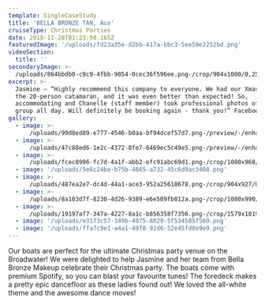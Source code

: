 ```yaml
---
template: SingleCaseStudy
title: 'BELLA BRONZE TAN, Aus'
cruiseType: Christmas Parties
date: 2018-11-28T01:23:50.165Z
featuredImage: '/uploads/fd23a35e-d2bb-417a-bbc3-5ee59e2252bd.png'
videoSection:
  title: ''
secondaryImage: >-
  /uploads/864bbdb0-c9c9-4fbb-9854-0cec36f596ee.png-/crop/904x1000/0,250/-/preview/
excerpt: >-
  Jasmine – “Highly recommend this company to everyone. We had our Xmas party on
  the 20-person catamaran, and it was even better than expected! So,
  accommodating and Chanelle (staff member) took professional photos of the
  group all day. Will definitely be booking again - thank you!” Facebook review
gallery:
  - image: >-
      /uploads/99d8ed89-e777-4546-b0aa-bf94dcef57d7.png-/preview/-/enhance/50/
  - image: >-
      /uploads/47c88ed6-1e2c-4372-8fe7-6469ec5c49e5.png-/preview/-/enhance/50/
  - image: >-
      /uploads/fcec8996-fc7d-4a1f-abb2-efc91abc69d1.png-/crop/1080x968/0,253/-/preview/-/enhance/21/
  - image: '/uploads/5e6c24be-b75b-4665-a732-45c6d9ac3408.png'
  - image: >-
      /uploads/487ea2e7-dc4d-44a1-ace3-952a25618678.png-/crop/904x927/0,215/-/preview/-/enhance/15/
  - image: >-
      /uploads/8a103d7f-8230-4d26-9389-e6e509fb012a.png-/crop/1080x990/0,77/-/preview/-/enhance/13/
  - image: >-
      /uploads/19197af7-347a-4227-8a1c-b856358f7356.png-/crop/1579x1019/0,34/-/preview/-/enhance/42/
  - image: '/uploads/e3173c57-349b-4975-8029-5f534585f569.png'
  - image: '/uploads/ffa7c9e1-a4a1-49f8-92d6-52e45fd0e9e9.png'
---
```

Our boats are perfect for the ultimate Christmas party venue on the Broadwater! We were delighted to help Jasmine and her team from Bella Bronze Makeup celebrate their Christmas party. The boats come with premium Spotify, so you can blast your favourite tunes! The foredeck makes a pretty epic dancefloor as these ladies found out! We loved the all-white theme and the awesome dance moves!
